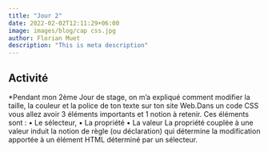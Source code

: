 ```yaml
---
title: "Jour 2"
date: 2022-02-02T12:11:29+06:00
image: images/blog/cap css.jpg
author: Florian Muet
description: "This is meta description"
---
```


## Activité

*Pendant mon 2ème Jour de stage, on m’a expliqué comment modifier la taille, la couleur et la police de ton texte sur ton site Web.Dans un code CSS vous allez avoir 3 éléments importants et 1 notion à retenir. Ces éléments sont :
•	Le sélecteur,
•	La propriété
•	 La valeur
La propriété couplée à une valeur induit la notion de règle (ou déclaration) qui détermine la modification apportée à un élément HTML déterminé par un sélecteur.